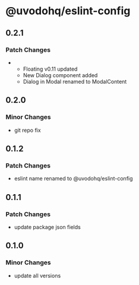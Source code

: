 # @uvodohq/eslint-config

## 0.2.1

### Patch Changes

- - Floating v0.11 updated
  - New Dialog component added
  - Dialog in Modal renamed to ModalContent

## 0.2.0

### Minor Changes

- git repo fix

## 0.1.2

### Patch Changes

- eslint name renamed to @uvodohq/eslint-config

## 0.1.1

### Patch Changes

- update package json fields

## 0.1.0

### Minor Changes

- update all versions
